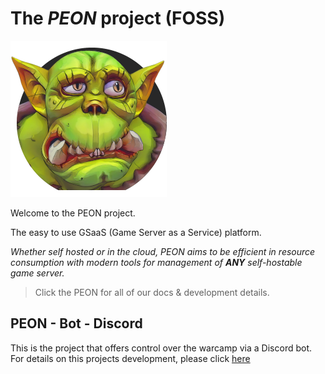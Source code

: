 # The *PEON* project (FOSS)

[![PEON](https://github.com/the-peon-project/.github/blob/main/media/images/peon-logo.png)](http://www.warcamp.org)

Welcome to the PEON project.

The easy to use GSaaS (Game Server as a Service) platform.

*Whether self hosted or in the cloud, PEON aims to be efficient in resource consumption with modern tools for management of **ANY** self-hostable game server.*

> Click the PEON for all of our docs & development details.

## PEON - Bot - Discord

This is the project that offers control over the warcamp via a Discord bot. For details on this projects development, please click [here](http://docs.warcamp.org/development/50_bot_discord/)
